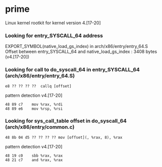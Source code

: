 # prime

Linux kernel rootkit for kernel version 4.[17-20]

### Looking for entry_SYSCALL_64 address

EXPORT_SYMBOL(native_load_gs_index) in arch/x86/entry/entry_64.S
Offset between entry_SYSCALL_64 and native_load_gs_index : 3408 bytes (v4.[17-20])   

### Looking for call to do_syscall_64 in entry_SYSCALL_64 (arch/x86/entry/entry_64.S)
```
e8 ?? ?? ?? ??  callq [offset]
```

pattern detection v4.[17-20]  
```
48 89 c7    mov %rax, %rdi  
48 89 e6    mov %rsp, %rsi  
```
### Looking for sys_call_table offset in do_syscall_64 (arch/x86/entry/common.c)
```
48 8b 04 d5 ?? ?? ?? ?? mov [offset](, %rax, 8), %rax
```

pattern detection v4.[17-20]
```
48 19 c0    sbb %rax, %rax  
48 21 c7    and %rax, %rax  
```
